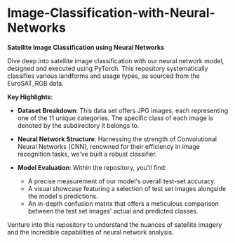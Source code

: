 # Image-Classification-with-Neural-Networks

**Satellite Image Classification using Neural Networks**

Dive deep into satellite image classification with our neural network model, designed and executed using PyTorch. This repository systematically classifies various landforms and usage types, as sourced from the EuroSAT_RGB data.

**Key Highlights**:
- **Dataset Breakdown**: This data set offers JPG images, each representing one of the 11 unique categories. The specific class of each image is denoted by the subdirectory it belongs to.

- **Neural Network Structure**: Harnessing the strength of Convolutional Neural Networks (CNN), renowned for their efficiency in image recognition tasks, we've built a robust classifier.

- **Model Evaluation**: Within the repository, you'll find:
  - A precise measurement of our model's overall test-set accuracy.
  - A visual showcase featuring a selection of test set images alongside the model's predictions.
  - An in-depth confusion matrix that offers a meticulous comparison between the test set images' actual and predicted classes.

Venture into this repository to understand the nuances of satellite imagery and the incredible capabilities of neural network analysis.
